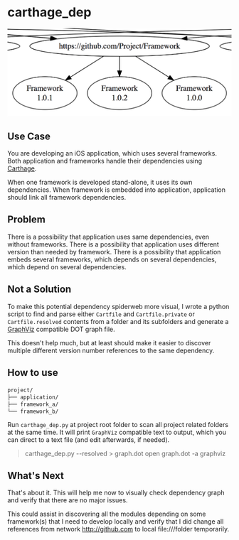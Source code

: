 # carthage_dep

![carthage_dep sample](carthage_dep.png)

## Use Case

You are developing an iOS application, which uses several frameworks. Both application and frameworks handle their dependencies using [Carthage](https://github.com/Carthage/Carthage).

When one framework is developed stand-alone, it uses its own dependencies. When framework is embedded into application, application should link all framework dependencies.

## Problem

There is a possibility that application uses same dependencies, even without frameworks. There is a possibility that application uses different version than needed by framework. There is a possibility that application embeds several frameworks, which depends on several dependencies, which depend on several dependencies.

## Not a Solution

To make this potential dependency spiderweb more visual, I wrote a python script to find and parse either `Cartfile` and `Cartfile.private` or `Cartfile.resolved` contents from a folder and its subfolders and generate a [GraphViz](https://graphviz.gitlab.io/download/) compatible DOT graph file.

This doesn't help much, but at least should make it easier to discover multiple different version number references to the same dependency.

## How to use

```
project/
├── application/
├── framework_a/
└── framework_b/
```

Run `carthage_dep.py` at project root folder to scan all project related folders at the same time. It will print `GraphViz` compatible text to output, which you can direct to a text file (and edit afterwards, if needed).

> carthage_dep.py --resolved > graph.dot
> open graph.dot -a graphviz

## What's Next

That's about it. This will help me now to visually check dependency graph and verify that there are no major issues.

This could assist in discovering all the modules depending on some framework(s) that I need to develop locally and verify that I did change all references from network http://github.com to local file:///folder temporarily.
